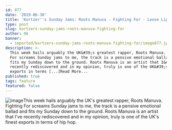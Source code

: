 ```yaml
---
id: 877
date: '2019-06-30'
title: 'Kortzer''s Sunday Jams: Roots Manuva - Fighting For - Loose Lips'
type: post
slug: kortzers-sunday-jams-roots-manuva-fighting-for
author: 96
banner:
  - imported/kortzers-sunday-jams-roots-manuva-fighting-for/image877.jpeg
description: >-
  This week hails arguably the UK&#39;s greatest rapper, Roots Manuva. Fighting
  For screams Sunday jams to me, the track is a pensive emotional ballad and
  fits my Sunday down to the ground. Roots Manuva is an artist that I&#39;ve
  recently rediscovered and in my opinion, truly is one of the UK&#39;s finest
  exports in terms [...]Read More...
published: true
tags: feature
featured: false
---
```

![image](../imported/kortzers-sunday-jams-roots-manuva-fighting-for/image877.jpeg)This week hails arguably the UK's greatest rapper, Roots Manuva. Fighting For screams Sunday jams to me, the track is a pensive emotional ballad and fits my Sunday down to the ground. Roots Manuva is an artist that I've recently rediscovered and in my opinion, truly is one of the UK's finest exports in terms of hip hop.